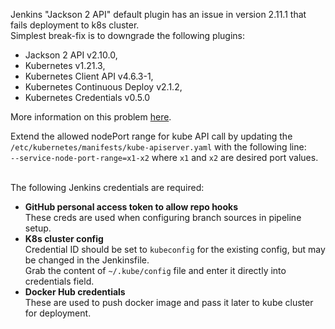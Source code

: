 Jenkins "Jackson 2 API" default plugin has an issue in version 2.11.1 that fails deployment to k8s cluster. <br>
Simplest break-fix is to downgrade the following plugins:<br>
* Jackson 2 API v2.10.0,<br>
* Kubernetes v1.21.3,<br>
* Kubernetes Client API v4.6.3-1,<br>
* Kubernetes Continuous Deploy v2.1.2,<br>
* Kubernetes Credentials v0.5.0<br>

More information on this problem [here](https://issues.jenkins-ci.org/browse/JENKINS-62995).

Extend the allowed nodePort range for kube API call by updating the `/etc/kubernetes/manifests/kube-apiserver.yaml` with the following line: <br>
`--service-node-port-range=x1-x2` where `x1` and `x2` are desired port values.<br><br>

The following Jenkins credentials are required:<br>
* **GitHub personal access token to allow repo hooks**<br>
  These creds are used when configuring branch sources in pipeline setup. <br>
* **K8s cluster config** <br>
  Credential ID should be set to `kubeconfig` for the existing config, but may be changed in the Jenkinsfile. <br>
  Grab the content of `~/.kube/config` file and enter it directly into credentials field. <br>
* **Docker Hub credentials** <br>
  These are used to push docker image and pass it later to kube cluster for deployment. <br>
